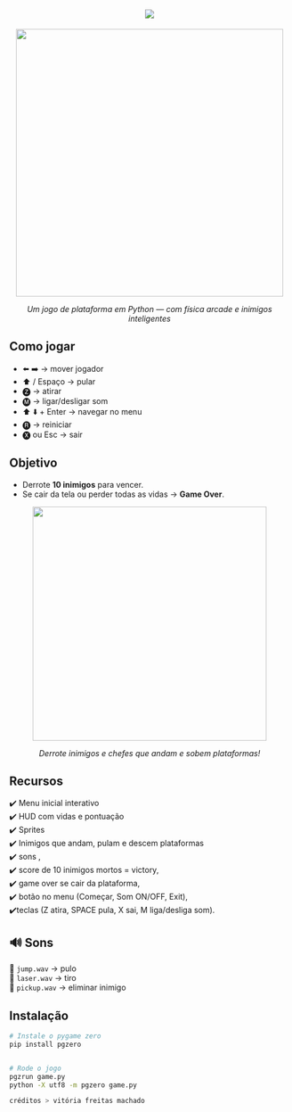 <h1 align="center">
  <img src="https://readme-typing-svg.herokuapp.com?font=Press+Start+2P&size=30&duration=3000&pause=500&color=00F7FF&center=true&vCenter=true&width=800&height=70&lines=🎮+Plataforma+com+PgZero;Pronto+para+jogar?;Press+Start..." />
</h1>

<div align="center">
  <img src="docs/demo-gameplay.gif" width="480" />
  <p><i>Um jogo de plataforma em Python — com física arcade e inimigos inteligentes</i></p>
</div>


##  Como jogar  

- ⬅️ ➡️ → mover jogador  
- ⬆️ / Espaço → pular
- 🅩 → atirar  
- 🅜 → ligar/desligar som  
- ⬆️ ⬇️ + Enter → navegar no menu  
- 🅡 → reiniciar  
- 🅧 ou Esc → sair  



##  Objetivo  

- Derrote **10 inimigos** para vencer.  
- Se cair da tela ou perder todas as vidas → **Game Over**.  

<div align="center">
  <img src="docs/demo-boss.gif" width="420" />
  <p><i>Derrote inimigos e chefes que andam e sobem plataformas!</i></p>
</div>



##  Recursos  

✔️ Menu inicial interativo  
✔️ HUD com vidas e pontuação  
✔️ Sprites <br>
✔️ Inimigos que andam, pulam e descem plataformas <br>
✔️  sons ,<br>
✔️ score de 10 inimigos mortos = victory,<br>
✔️ game over se cair da plataforma,<br>
✔️ botão no menu (Começar, Som ON/OFF, Exit),<br>
✔️teclas (Z atira, SPACE pula, X sai, M liga/desliga som).<br>


## 🔊 Sons

🎵 `jump.wav` → pulo  
🎵 `laser.wav` → tiro  
🎵 `pickup.wav` → eliminar inimigo  



##  Instalação  

```bash
# Instale o pygame zero
pip install pgzero


# Rode o jogo
pgzrun game.py
python -X utf8 -m pgzero game.py

créditos > vitória freitas machado 
